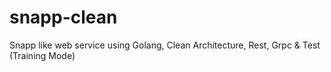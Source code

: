 # snapp-clean
Snapp like web service using Golang, Clean Architecture, Rest, Grpc &amp; Test (Training Mode)
